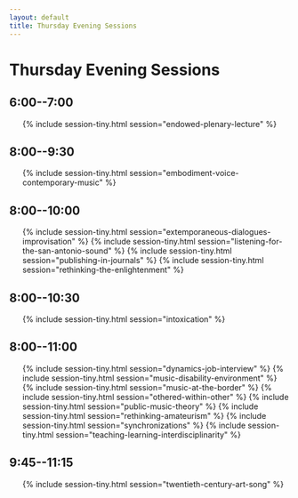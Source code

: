 ```yaml
---
layout: default
title: Thursday Evening Sessions
---
```


# Thursday Evening Sessions

## 6:00--7:00

<ul>
{% include session-tiny.html session="endowed-plenary-lecture" %}
</ul>

## 8:00--9:30

<ul>
{% include session-tiny.html session="embodiment-voice-contemporary-music" %}
</ul>

## 8:00--10:00

<ul>
{% include session-tiny.html session="extemporaneous-dialogues-improvisation" %}
{% include session-tiny.html session="listening-for-the-san-antonio-sound" %}
{% include session-tiny.html session="publishing-in-journals" %}
{% include session-tiny.html session="rethinking-the-enlightenment" %}
</ul>

## 8:00--10:30

<ul>
{% include session-tiny.html session="intoxication" %}
</ul>

## 8:00--11:00

<ul>
{% include session-tiny.html session="dynamics-job-interview" %}
{% include session-tiny.html session="music-disability-environment" %}
{% include session-tiny.html session="music-at-the-border" %}
{% include session-tiny.html session="othered-within-other" %}
{% include session-tiny.html session="public-music-theory" %}
{% include session-tiny.html session="rethinking-amateurism" %}
{% include session-tiny.html session="synchronizations" %}
{% include session-tiny.html session="teaching-learning-interdisciplinarity" %}
</ul>


## 9:45--11:15

<ul>
{% include session-tiny.html session="twentieth-century-art-song" %}
</ul>

